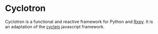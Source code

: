 # Cyclotron

Cyclotron is a functional and reactive framework for Python and
[Rxpy](https://github.com/ReactiveX/RxPY). It is an adaptation of the
[cyclejs](https://cycle.js.org/) javascript framework.
